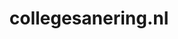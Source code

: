 ---
layout: post
title:  "collegesanering.nl"
internal_url:  "/data/collegesanering.nl.html"
categories: dutchgov
---
